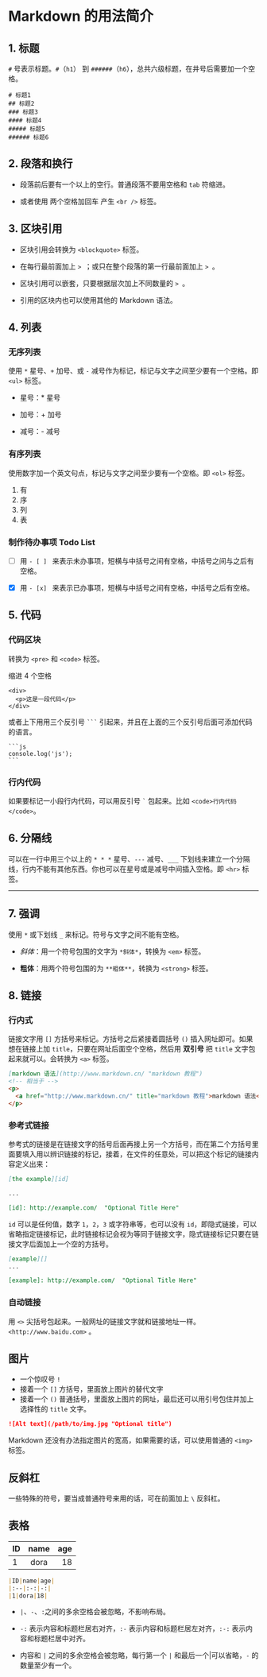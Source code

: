 # Markdown 的用法简介

## 1. 标题

`#` 号表示标题。`#`（`h1`） 到 `######`（`h6`），总共六级标题，在井号后需要加一个空格。

```
# 标题1
## 标题2
### 标题3
#### 标题4
##### 标题5
###### 标题6
```

## 2. 段落和换行

- 段落前后要有一个以上的空行。普通段落不要用空格和 `tab` 符缩进。

- 或者使用 两个空格加回车 产生 `<br />` 标签。

## 3. 区块引用

- 区块引用会转换为 `<blockquote>` 标签。

- 在每行最前面加上 `> `；或只在整个段落的第一行最前面加上 `> `。

- 区块引用可以嵌套，只要根据层次加上不同数量的 `> `。

- 引用的区块内也可以使用其他的 Markdown 语法。

## 4. 列表

### 无序列表

使用 `*` 星号、`+` 加号、或 `-` 减号作为标记，标记与文字之间至少要有一个空格。即 `<ul>` 标签。

* 星号：* 星号
+ 加号：+ 加号
- 减号：- 减号

### 有序列表

使用数字加一个英文句点，标记与文字之间至少要有一个空格。即 `<ol>` 标签。

1. 有
2. 序
3. 列
4. 表

### 制作待办事项 Todo List

- [ ] 用 `- [ ] ` 来表示未办事项，短横与中括号之间有空格，中括号之间与之后有空格。

- [x] 用 `- [x] ` 来表示已办事项，短横与中括号之间有空格，中括号之后有空格。

## 5. 代码

### 代码区块

转换为 `<pre>` 和 `<code>` 标签。

缩进 4 个空格

    <div>
      <p>这是一段代码</p>
    </div>

或者上下用用三个反引号 ` ``` ` 引起来，并且在上面的三个反引号后面可添加代码的语言。

````
​```js
console.log('js');
```
````

### 行内代码

如果要标记一小段行内代码，可以用反引号 `` ` `` 包起来。比如 `<code>行内代码</code>`。

## 6. 分隔线

可以在一行中用三个以上的 `* * *` 星号、`---` 减号、`___` 下划线来建立一个分隔线，行内不能有其他东西。你也可以在星号或是减号中间插入空格。即 `<hr>` 标签。

* * *

## 7. 强调

使用 `*` 或下划线 `_` 来标记。符号与文字之间不能有空格。

- *斜体*：用一个符号包围的文字为 `*斜体*`，转换为 `<em>` 标签。

- **粗体**：用两个符号包围的为 `**粗体**`，转换为 `<strong>` 标签。

## 8. 链接

### 行内式

链接文字用 `[]` 方括号来标记。方括号之后紧接着圆括号 `()` 插入网址即可。如果想在链接上加 `title`，只要在网址后面空个空格，然后用 **双引号** 把 `title` 文字包起来就可以。会转换为 `<a>` 标签。

```md
[markdown 语法](http://www.markdown.cn/ "markdown 教程")
<!-- 相当于 -->
<p>
  <a href="http://www.markdown.cn/" title="markdown 教程">markdown 语法</a>
</p>
```

### 参考式链接

参考式的链接是在链接文字的括号后面再接上另一个方括号，而在第二个方括号里面要填入用以辨识链接的标记，接着，在文件的任意处，可以把这个标记的链接内容定义出来：

```md
[the example][id]

...

[id]: http://example.com/  "Optional Title Here"
```

`id` 可以是任何值，数字 `1`，`2`，`3` 或字符串等，也可以没有 `id`，即隐式链接，可以省略指定链接标记，此时链接标记会视为等同于链接文字，隐式链接标记只要在链接文字后面加上一个空的方括号。

```md
[example][]
...

[example]: http://example.com/  "Optional Title Here"
```

### 自动链接

用 `<>` 尖括号包起来。一般网址的链接文字就和链接地址一样。
`<http://www.baidu.com>` 。

## 图片

- 一个惊叹号 `!`
- 接着一个 `[]` 方括号，里面放上图片的替代文字
- 接着一个 `()` 普通括号，里面放上图片的网址，最后还可以用引号包住并加上 选择性的 `title` 文字。

```md
![Alt text](/path/to/img.jpg "Optional title")
```

Markdown 还没有办法指定图片的宽高，如果需要的话，可以使用普通的 `<img>` 标签。

## 反斜杠

一些特殊的符号，要当成普通符号来用的话，可在前面加上 `\` 反斜杠。

## 表格

|ID|name|age|
|:--|:-:|-:|
|1|dora|18|

```md
|ID|name|age|
|:--|:-:|-:|
|1|dora|18|
```

- `|`、`-`、`:`之间的多余空格会被忽略，不影响布局。

- `-:` 表示内容和标题栏居右对齐，`:-` 表示内容和标题栏居左对齐，`:-:` 表示内容和标题栏居中对齐。

- 内容和 `|` 之间的多余空格会被忽略，每行第一个 `|` 和最后一个|可以省略，`-` 的数量至少有一个。

